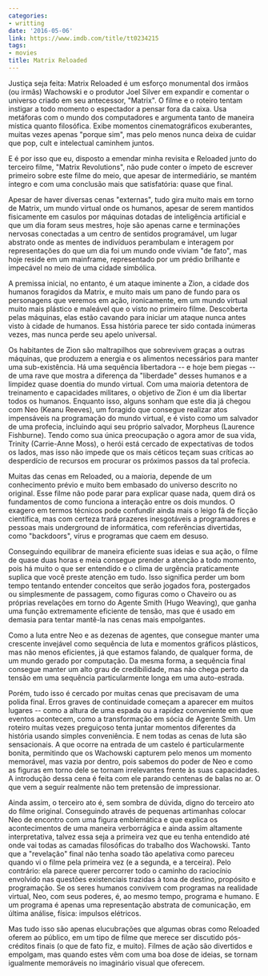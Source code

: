 ```yaml
---
categories:
- writting
date: '2016-05-06'
link: https://www.imdb.com/title/tt0234215
tags:
- movies
title: Matrix Reloaded
---
```


Justiça seja feita: Matrix Reloaded é um esforço monumental dos irmãos (ou irmãs) Wachowski e o produtor Joel Silver em expandir e comentar o universo criado em seu antecessor, "Matrix". O filme e o roteiro tentam instigar a todo momento o espectador a pensar fora da caixa. Usa metáforas com o mundo dos computadores e argumenta tanto de maneira mística quanto filosófica. Exibe momentos cinematográficos exuberantes, muitas vezes apenas "porque sim", mas pelo menos nunca deixa de cuidar que pop, cult e intelectual caminhem juntos.

E é por isso que eu, disposto a emendar minha revisita e Reloaded junto do terceiro filme, "Matrix Revolutions", não pude conter o ímpeto de escrever primeiro sobre este filme do meio, que apesar de intermediário, se mantém íntegro e com uma conclusão mais que satisfatória: quase que final.

Apesar de haver diversas cenas "externas", tudo gira muito mais em torno de Matrix, um mundo virtual onde os humanos, apesar de serem mantidos fisicamente em casulos por máquinas dotadas de inteligência artificial e que um dia foram seus mestres, hoje são apenas carne e terminações nervosas conectadas a um centro de sentidos programável, um lugar abstrato onde as mentes de indivíduos perambulam e interagem por representações do que um dia foi um mundo onde viviam "de fato", mas hoje reside em um mainframe, representado por um prédio brilhante e impecável no meio de uma cidade simbólica.

A premissa inicial, no entanto, é um ataque iminente a Zion, a cidade dos humanos foragidos da Matrix, e muito mais um pano de fundo para os personagens que veremos em ação, ironicamente, em um mundo virtual muito mais plástico e maleável que o visto no primeiro filme. Descoberta pelas máquinas, elas estão cavando para iniciar um ataque nunca antes visto à cidade de humanos. Essa história parece ter sido contada inúmeras vezes, mas nunca perde seu apelo universal.

Os habitantes de Zion são maltrapilhos que sobrevivem graças a outras máquinas, que produzem a energia e os alimentos necessários para manter uma sub-existência. Há uma sequência libertadora -- e hoje bem piegas -- de uma rave que mostra a diferença da "liberdade" desses humanos e a limpidez quase doentia do mundo virtual. Com uma maioria detentora de treinamento e capacidades militares, o objetivo de Zion é um dia libertar todos os humanos. Enquanto isso, alguns sonham que este dia já chegou com Neo (Keanu Reeves), um foragido que consegue realizar atos impensáveis na programação do mundo virtual, e é visto como um salvador de uma profecia, incluindo aqui seu próprio salvador, Morpheus (Laurence Fishburne). Tendo como sua única preocupação o agora amor de sua vida, Trinity (Carrie-Anne Moss), o herói está cercado de expectativas de todos os lados, mas isso não impede que os mais céticos teçam suas críticas ao desperdício de recursos em procurar os próximos passos da tal profecia.

Muitas das cenas em Reloaded, ou a maioria, depende de um conhecimento prévio e muito bem embasado do universo descrito no original. Esse filme não pode parar para explicar quase nada, quem dirá os fundamentos de como funciona a interação entre os dois mundos. O exagero em termos técnicos pode confundir ainda mais o leigo fã de ficção científica, mas com certeza trará prazeres inesgotáveis a programadores e pessoas mais underground de informática, com referências divertidas, como "backdoors", vírus e programas que caem em desuso.

Conseguindo equilibrar de maneira eficiente suas ideias e sua ação, o filme de quase duas horas e meia consegue prender a atenção a todo momento, pois há muito o que ser entendido e o clima de urgência praticamente suplica que você preste atenção em tudo. Isso significa perder um bom tempo tentando entender conceitos que serão jogados fora, postergados ou simplesmente de passagem, como figuras como o Chaveiro ou as próprias revelações em torno do Agente Smith (Hugo Weaving), que ganha uma função extremamente eficiente de tensão, mas que é usado em demasia para tentar mantê-la nas cenas mais empolgantes.

Como a luta entre Neo e as dezenas de agentes, que consegue manter uma crescente invejável como sequência de luta e momentos gráficos plásticos, mas não menos eficientes, já que estamos falando, de qualquer forma, de um mundo gerado por computação. Da mesma forma, a sequência final consegue manter um alto grau de credibilidade, mas não chega perto da tensão em uma sequência particularmente longa em uma auto-estrada.

Porém, tudo isso é cercado por muitas cenas que precisavam de uma polida final. Erros graves de continuidade começam a aparecer em muitos lugares -- como a altura de uma espada ou a rapidez conveniente em que eventos acontecem, como a transformação em sócia de Agente Smith. Um roteiro muitas vezes preguiçoso tenta juntar momentos diferentes da história usando simples conveniência. E nem todas as cenas de luta são sensacionais. A que ocorre na entrada de um castelo é particularmente bonita, permitindo que os Wachowski capturem pelo menos um momento memorável, mas vazia por dentro, pois sabemos do poder de Neo e como as figuras em torno dele se tornam irrelevantes frente às suas capacidades. A introdução dessa cena é feita com ele parando centenas de balas no ar. O que vem a seguir realmente não tem pretensão de impressionar.

Ainda assim, o terceiro ato é, sem sombra de dúvida, digno do terceiro ato do filme original. Conseguindo através de pequenas artimanhas colocar Neo de encontro com uma figura emblemática e que explica os acontecimentos de uma maneira verborrágica e ainda assim altamente interpretativa, talvez essa seja a primeira vez que eu tenha entendido até onde vai todas as camadas filosóficas do trabalho dos Wachowski. Tanto que a "revelação" final não tenha soado tão apelativa como pareceu quando vi o filme pela primeira vez (e a segunda, e a terceira). Pelo contrário: ela parece querer percorrer todo o caminho do raciocínio envolvido nas questões existenciais trazidas à tona de destino, propósito e programação. Se os seres humanos convivem com programas na realidade virtual, Neo, com seus poderes, é, ao mesmo tempo, programa e humano. E um programa é apenas uma representação abstrata de comunicação, em última análise, física: impulsos elétricos.

Mas tudo isso são apenas elucubrações que algumas obras como Reloaded oferem ao público, em um tipo de filme que merece ser discutido pós-créditos finais (o que de fato fiz, e muito). Filmes de ação são divertidos e empolgam, mas quando estes vêm com uma boa dose de ideias, se tornam igualmente memoráveis no imaginário visual que oferecem.

